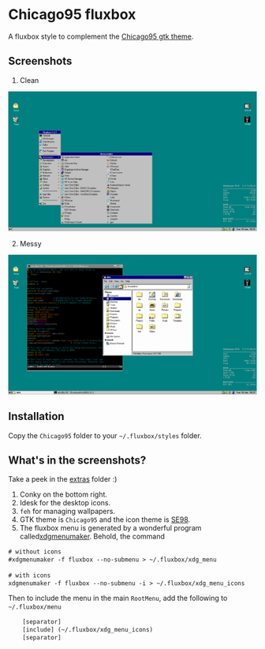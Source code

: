 # Chicago95 fluxbox

A fluxbox style to complement the [Chicago95 gtk theme](https://github.com/grassmunk/Chicago95).

## Screenshots

1. Clean

![style preview clean](./screenshots/clean.png)

2. Messy

![style preview messy](./screenshots/messy.png)

## Installation

Copy the `Chicago95` folder to your `~/.fluxbox/styles` folder.

## What's in the screenshots?

Take a peek in the [extras](./extras) folder :)

1. Conky on the bottom right.
2. Idesk for the desktop icons.
3. `feh` for managing wallpapers.
4. GTK theme is `Chicago95` and the icon theme is [SE98](https://github.com/nestoris/Win98SE).
5. The fluxbox menu is generated by a wonderful program called[xdgmenumaker](https://github.com/gapan/xdgmenumaker). Behold, the command

```
# without icons
#xdgmenumaker -f fluxbox --no-submenu > ~/.fluxbox/xdg_menu

# with icons
xdgmenumaker -f fluxbox --no-submenu -i > ~/.fluxbox/xdg_menu_icons
```

Then to include the menu in the main `RootMenu`, add the following to `~/.fluxbox/menu`

```
    [separator]
    [include] (~/.fluxbox/xdg_menu_icons)
    [separator]

```



